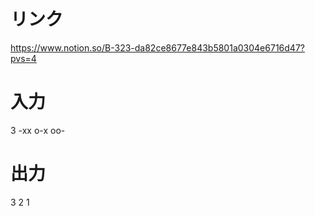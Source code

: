 # リンク
https://www.notion.so/B-323-da82ce8677e843b5801a0304e6716d47?pvs=4

# 入力
3
-xx
o-x
oo-

# 出力
3 2 1
